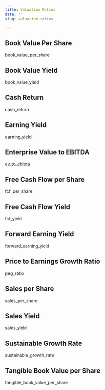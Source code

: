 ```yaml
---
title: Valuation Ratios
date: ''
slug: valuation-ratios

---
```

## Book Value Per Share

book_value_per_share

## Book Value Yield

book_value_yield

## Cash Return

cash_return

## Earning Yield

earning_yield

## Enterprise Value to EBITDA

ev_to_ebitda

## Free Cash Flow per Share

fcf_per_share

## Free Cash Flow Yield

fcf_yield

## Forward Earning Yield

forward_earning_yield

## Price to Earnings Growth Ratio

peg_ratio

## Sales per Share

sales_per_share

## Sales Yield

sales_yield

## Sustainable Growth Rate

sustainable_growth_rate

## Tangible Book Value per Share

tangible_book_value_per_share